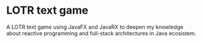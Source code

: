 # LOTR text game

A LOTR text game using JavaFX and JavaRX to deepen my knowledge about reactive programming and full-stack architectures in Java ecosistem.
